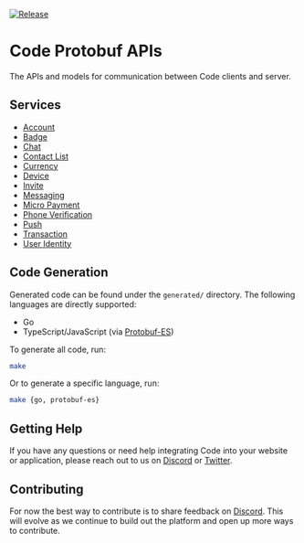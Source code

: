 [![Release](https://img.shields.io/github/v/release/code-wallet/code-protobuf-api.svg)](https://github.com/code-wallet/code-protobuf-api/releases/latest)

# Code Protobuf APIs

The APIs and models for communication between Code clients and server.

## Services

- [Account](https://github.com/code-wallet/code-protobuf-api/blob/main/proto/account/v1/account_service.proto)
- [Badge](https://github.com/code-wallet/code-protobuf-api/blob/main/proto/badge/v1/badge_service.proto)
- [Chat](https://github.com/code-wallet/code-protobuf-api/blob/main/proto/chat/v1/chat_service.proto)
- [Contact List](https://github.com/code-wallet/code-protobuf-api/blob/main/proto/contact/v1/contact_list_service.proto)
- [Currency](https://github.com/code-wallet/code-protobuf-api/blob/main/proto/currency/v1/currency_service.proto)
- [Device](https://github.com/code-wallet/code-protobuf-api/blob/main/proto/device/v1/device_service.proto)
- [Invite](https://github.com/code-wallet/code-protobuf-api/blob/main/proto/invite/v2/invite_service.proto)
- [Messaging](https://github.com/code-wallet/code-protobuf-api/blob/main/proto/messaging/v1/messaging_service.proto)
- [Micro Payment](https://github.com/code-wallet/code-protobuf-api/blob/main/proto/micropayment/v1/micro_payment_service.proto)
- [Phone Verification](https://github.com/code-wallet/code-protobuf-api/blob/main/proto/phone/v1/phone_verification_service.proto)
- [Push](https://github.com/code-wallet/code-protobuf-api/blob/main/proto/push/v1/push_service.proto)
- [Transaction](https://github.com/code-wallet/code-protobuf-api/blob/main/proto/transaction/v2/transaction_service.proto)
- [User Identity](https://github.com/code-wallet/code-protobuf-api/blob/main/proto/user/v1/identity_service.proto)

## Code Generation

Generated code can be found under the `generated/` directory. The following languages are directly supported:
- Go
- TypeScript/JavaScript (via [Protobuf-ES](https://github.com/bufbuild/protobuf-es))

To generate all code, run:

```bash
make
```

Or to generate a specific language, run:

```bash
make {go, protobuf-es}
```

## Getting Help

If you have any questions or need help integrating Code into your website or application, please reach out to us on [Discord](https://discord.gg/T8Tpj8DBFp) or [Twitter](https://twitter.com/getcode).

##  Contributing

For now the best way to contribute is to share feedback on [Discord](https://discord.gg/T8Tpj8DBFp). This will evolve as we continue to build out the platform and open up more ways to contribute.
